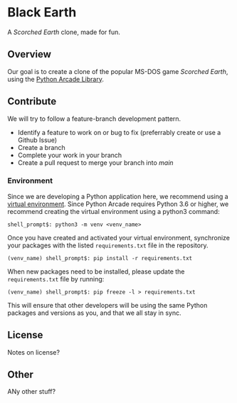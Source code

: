 # Black Earth
A _Scorched Earth_ clone, made for fun.

## Overview

Our goal is to create a clone of the popular MS-DOS game _Scorched Earth_, using the [Python Arcade Library](https://arcade.academy/index.html).
## Contribute

We will try to follow a feature-branch development pattern.

- Identify a feature to work on or bug to fix (preferrably create or use a Github Issue)
- Create a branch
- Complete your work in your branch
- Create a pull request to merge your branch into _main_

### Environment

Since we are developing a Python application here, we recommend using a [virtual environment](https://docs.python.org/3/tutorial/venv.html). Since Python Arcade requires Python 3.6 or higher, we recommend creating the virtual environment using a python3 command:

```
shell_prompt$: python3 -m venv <venv_name>
```

Once you have created and activated your virtual environment, synchronize your packages with the listed `requirements.txt` file in the repository.


```
(venv_name) shell_prompt$: pip install -r requirements.txt
```

When new packages need to be installed, please update the `requirements.txt` file by running:

```
(venv_name) shell_prompt$: pip freeze -l > requirements.txt
```

This will ensure that other developers will be using the same Python packages and versions as you, and that we all stay in sync.
## License

Notes on license?

## Other

ANy other stuff?
